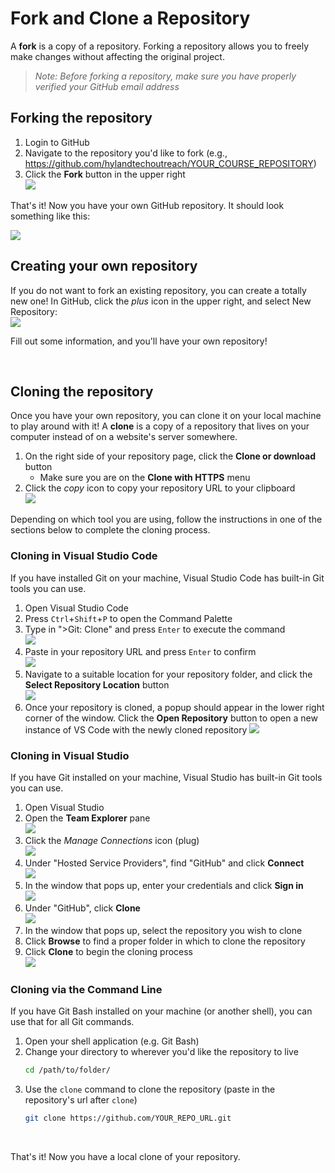 # Fork and Clone a Repository
A **fork** is a copy of a repository. Forking a repository allows you to freely make changes without affecting the original project.

>_Note: Before forking a repository, make sure you have properly verified your GitHub email address_

## Forking the repository
1. Login to GitHub
1. Navigate to the repository you'd like to fork (e.g., https://github.com/hylandtechoutreach/YOUR_COURSE_REPOSITORY)
1. Click the **Fork** button in the upper right  
    ![](https://i.imgur.com/vHyh8Jd.png)

That's it! Now you have your own GitHub repository. It should look something like this:

![](https://i.imgur.com/g1PG2JX.png)

## Creating your own repository
If you do not want to fork an existing repository, you can create a totally new one! In GitHub, click the _plus_ icon in the upper right, and select New Repository:  
![](https://i.imgur.com/nYm5RJh.png)

Fill out some information, and you'll have your own repository!

<br/>


## Cloning the repository
Once you have your own repository, you can clone it on your local machine to play around with it!  A **clone** is a copy of a repository that lives on your computer instead of on a website's server somewhere.

1. On the right side of your repository page, click the **Clone or download** button
    - Make sure you are on the **Clone with HTTPS** menu
1. Click the _copy_ icon to copy your repository URL to your clipboard  
    ![](https://i.imgur.com/D1iXTDp.png)

Depending on which tool you are using, follow the instructions in one of the sections below to complete the cloning process.

### Cloning in Visual Studio Code
If you have installed Git on your machine, Visual Studio Code has built-in Git tools you can use.

1. Open Visual Studio Code
1. Press `Ctrl`+`Shift`+`P` to open the Command Palette
1. Type in ">Git: Clone" and press `Enter` to execute the command  
    ![](https://i.imgur.com/WEoYQer.png)
1. Paste in your repository URL and press `Enter` to confirm  
    ![](https://i.imgur.com/UZHIFN0.png)
1. Navigate to a suitable location for your repository folder, and click the **Select Repository Location** button  
    ![](https://i.imgur.com/ELgHyHy.png)
1. Once your repository is cloned, a popup should appear in the lower right corner of the window. Click the **Open Repository** button to open a new instance of VS Code with the newly cloned repository
    ![](https://i.imgur.com/rKdgz2p.png)

### Cloning in Visual Studio
If you have Git installed on your machine, Visual Studio has built-in Git tools you can use.

1. Open Visual Studio
1. Open the **Team Explorer** pane  
    ![](https://i.imgur.com/TIRIdPc.png)
1. Click the _Manage Connections_ icon (plug)  
    ![](https://i.imgur.com/jOUjiQY.png)
1. Under "Hosted Service Providers", find "GitHub" and click **Connect**  
    ![](https://i.imgur.com/3VvhShx.png)
1. In the window that pops up, enter your credentials and click **Sign in**  
    ![](https://i.imgur.com/3DrwOTR.png)
1. Under "GitHub", click **Clone**  
    ![](https://i.imgur.com/FpDvXrq.png)
1. In the window that pops up, select the repository you wish to clone
1. Click **Browse** to find a proper folder in which to clone the repository
1. Click **Clone** to begin the cloning process  
    ![](https://i.imgur.com/vc1k5M6.png)

### Cloning via the Command Line
If you have Git Bash installed on your machine (or another shell), you can use that for all Git commands.

1. Open your shell application (e.g. Git Bash)
1. Change your directory to wherever you'd like the repository to live
    ```bash
    cd /path/to/folder/
    ```
1. Use the `clone` command to clone the repository (paste in the repository's url after `clone`)
    ```bash
    git clone https://github.com/YOUR_REPO_URL.git
    ```

<br>

That's it! Now you have a local clone of your repository.
